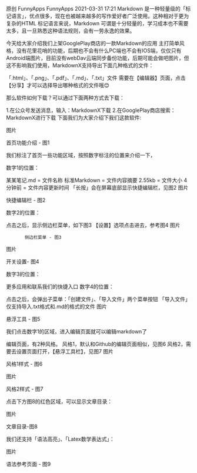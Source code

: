 
原创 FunnyApps FunnyApps 2021-03-31 17:21
Markdown 是一种轻量级的「标记语言」，优点很多，现在也被越来越多的写作爱好者广泛使用。这种相对于更为复杂的HTML 标记语言来说，Markdown 可谓是十分轻量的，学习成本也不需要太多，且一旦熟悉这种语法规则，会有一劳永逸的效果。

今天给大家介绍我们上架GooglePlay商店的一款Markdown的应用
主打简单风格，没有花里花哨的功能，后期也不会有什么PC端也不会有IOS端，仅仅只有Android端图片，目前没有webDav云端同步备份功能，后期可能会做吧图片，但这不影响我们使用，MarkdownX支持导出下面几种格式的文件：

「.html」、「.png」、「.pdf」、「.md」、「.txt」文件
需要在【编辑器】页面，点击【分享】才可以选择导出哪种格式的文件哦😊




那么软件如何下载？可以通过下面两种方式去下载：

1.在公众号发送消息，输入：MarkdownX下载
2.在GooglePlay商店搜索：MarkdownX进行下载
下面我们为大家介绍下我们这款软件:

图片

首页功能介绍 - 图1



我们标注了首页一些功能区域，按照数字标注的位置来介绍一下，

数字1的位置：

某某笔记.md = 文件名称
标准Markdown = 文件内容摘要
2.55kb = 文件大小
4分钟前 = 文件内容更新时间
「长按」会在屏幕底部显示快捷编辑栏，见图2
图片

快捷编辑栏 - 图2

数字2的位置：

点击之后，显示侧边栏菜单，如下图3
【设置】选项点击进去，参考图4
图片

           侧边栏菜单 - 图3

图片

开关设置- 图4

数字3的位置：

更多应用和联系我们的快捷入口
数字4的位置：

点击之后，会弹出子菜单：「创建文件」、「导入文件」两个菜单按钮
「导入文件」仅支持导入.txt格式和.md的格式的文件
图片

悬浮工具 - 图5





我们点击数字1的区域，进入编辑页面就可以编辑markdown了

编辑页面，有2种风格。
风格1，默认和Github的编辑页面相似，见图6
风格2，需要去设置页面打开，【悬浮工具栏】，见图7
图片

风格1样式 - 图6





图片

风格2样式 - 图7





点击下方图8的红色区域，可以显示文章目录：

图片

文章目录-图8





我们还支持「语法高亮」、「Latex数学表达式」：



图片

语法参考页面 - 图9
